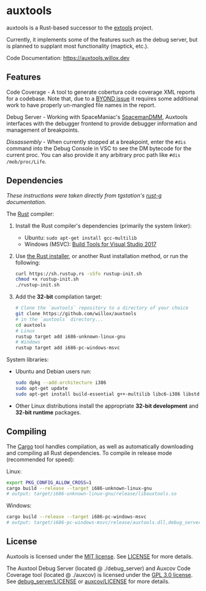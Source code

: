 # auxtools

auxtools is a Rust-based successor to the [extools](https://github.com/MCHSL/extools) project.

Currently, it implements some of the features such as the debug server, but is planned to supplant most functionality (maptick, etc.).

Code Documentation: https://auxtools.willox.dev

## Features
Code Coverage - A tool to generate cobertura code coverage XML reports for a codebase. Note that, due to a [BYOND issue](http://www.byond.com/forum/post/108025) it requires some additional work to have properly un-mangled file names in the report.

Debug Server - Working with SpaceManiac's [SpacemanDMM](https://github.com/SpaceManiac/SpacemanDMM), Auxtools interfaces with the debugger frontend to provide debugger information and management of breakpoints.

*Dissassembly*  - When currently stopped at a breakpoint, enter the `#dis` command into the Debug Console in VSC to see the DM bytecode for the current proc. You can also provide it any arbitrary proc path like `#dis /mob/proc/Life`.

## Dependencies

*These instructions were taken directly from tgstation's [rust-g](https://github.com/tgstation/rust-g) documentation.*

The [Rust] compiler:

1. Install the Rust compiler's dependencies (primarily the system linker):

   * Ubuntu: `sudo apt-get install gcc-multilib`
   * Windows (MSVC): [Build Tools for Visual Studio 2017][msvc]

1. Use [the Rust installer](https://rustup.rs), or another Rust installation method,
   or run the following:

    ```sh
    curl https://sh.rustup.rs -sSfo rustup-init.sh
    chmod +x rustup-init.sh
    ./rustup-init.sh
    ```

1. Add the **32-bit** compilation target:

    ```sh
    # Clone the `auxtools` repository to a directory of your choice
    git clone https://github.com/willox/auxtools
    # in the `auxtools` directory...
    cd auxtools
    # Linux
    rustup target add i686-unknown-linux-gnu
    # Windows
    rustup target add i686-pc-windows-msvc
    ```

System libraries:

* Ubuntu and Debian users run:

    ```sh
    sudo dpkg --add-architecture i386
    sudo apt-get update
    sudo apt-get install build-essential g++-multilib libc6-i386 libstdc++6:i386 pkg-config libssl-dev libssl-dev:i386
    ```

* Other Linux distributions install the appropriate **32-bit development** and **32-bit runtime** packages.

## Compiling

The [Cargo] tool handles compilation, as well as automatically downloading and
compiling all Rust dependencies. To compile in release mode (recommended for speed):

Linux:
```sh
export PKG_CONFIG_ALLOW_CROSS=1
cargo build --release --target i686-unknown-linux-gnu
# output: target/i686-unknown-linux-gnu/release/libauxtools.so
```

Windows:

```sh
cargo build --release --target i686-pc-windows-msvc
# output: target/i686-pc-windows-msvc/release/auxtools.dll,debug_server.dll,auxcov.dll
```

[Rust]: https://rust-lang.org
[Cargo]: https://doc.rust-lang.org/cargo
[rustup]: https://rustup.rs
[msvc]: https://visualstudio.microsoft.com/thank-you-downloading-visual-studio/?sku=BuildTools

## License

Auxtools is licensed under the [MIT license](https://en.wikipedia.org/wiki/MIT_License).
See [LICENSE](./LICENSE) for more details.

The Auxtool Debug Server (located @ ./debug_server) and Auxcov Code Coverage tool (located @ ./auxcov) is licensed under the [GPL 3.0 license](https://www.gnu.org/licenses/gpl-3.0.en.html).
See [debug_server/LICENSE](./debug_server/LICENSE) or [auxcov/LICENSE](./auxcov/LICENSE) for more details.
